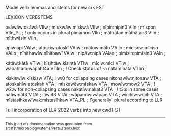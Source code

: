 

Model verb lemmas and stems for new crk FST

LEXICON VERBSTEMS

osâwâw:osâwâ VIIw ;
miskwâw:miskwâ VIIw ;
nîpin:nîpin3 VIIn ;
mispon VIIn_PL ; ! only occurs in plural
pimamon VIIn ;
mâthâtan:mâthâtan3 VIIn ;
mîthwâsin VIIn ;

apiw:api VAIw ;
atoskîw:atoskî VAIw ;
mâtow:mâto VAIio ;
mîcisow:mîciso VAIio ;
nîhithawîw:nîhithawî VAIw ;
nipâw:nipâ VAIae ;
pimisin:pimisin3 VAIn ;

kâtâw:kâtâ VTIw ;
kîsihtâw:kîsihtâ VTIw ;
mîciw:mîci VTIw ;
wâpahtam:wâpaht4a VTIm ; ! Check status of -a
nâtam:nâta VTIm ;

kîskiswîw:kîskisw VTA;  ! w:0 for collapsing cases
nitonawîw:nitonaw VTA ;
atoskahîw:atoskah VTA ;
miskawêw:miskaw VTA ;
mowîw:mow2 VTA ;        ! w2:w for non-collapsing cases
nakatîw:nakat3 VTA ;        ! t3:s in some cases
nâtîw:nât3 VTAt ;
itîw:it3 VTAi ;
wâpamîw:wâpam VTA ;
wîcihîw:wîcih VTA ;
mîstasîhkawîwak:mîstasîhkaw VTA_PL ; !'generally' plural according to LLR

Full incorporation of LLR 2022 verbs into new cwd FST

* * *

<small>This (part of) documentation was generated from [src/fst/morphology/stems/verb_stems.lexc](https://github.com/giellalt/lang-cwd/blob/main/src/fst/morphology/stems/verb_stems.lexc)</small>
